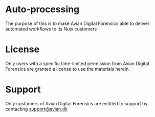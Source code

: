 # Auto-processing
The purpose of this is to make Avian Digital Forensics able to deliver automated workflows to its Nuix customers

# License
Only users with a specific time-limited permission from Avian Digital Forensics are granted a license to use the materials herein. 

# Support
Only customers of Avian Digital Forensics are entitled to support by contacting support@avian.dk

